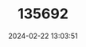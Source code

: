 ---
title: "135692"
category: "Salmo taleri"
draft: false
date: 2024-02-22 13:03:51
languages:
  English: ["Zeta Trout"]
---